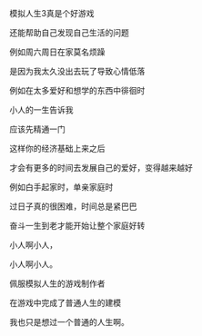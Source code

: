 模拟人生3真是个好游戏

还能帮助自己发现自己生活的问题

例如周六周日在家莫名烦躁

是因为我太久没出去玩了导致心情低落

例如在太多爱好和想学的东西中徘徊时

小人的一生告诉我

应该先精通一门

这样你的经济基础上来之后

才会有更多的时间去发展自己的爱好，变得越来越好

例如白手起家时，单亲家庭时

过日子真的很困难，时间总是紧巴巴

奋斗一生到老才能开始让整个家庭好转

小人啊小人，

小人啊小人。

佩服模拟人生的游戏制作者

在游戏中完成了普通人生的建模

我也只是想过一个普通的人生啊。